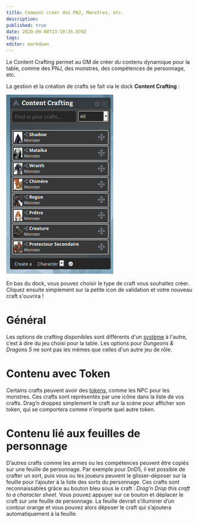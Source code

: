 ```yaml
---
title: Comment créer des PNJ, Monstres, etc.
description: 
published: true
date: 2020-09-08T13:19:35.878Z
tags: 
editor: markdown
---
```


Le Content Crafting permet au GM de créer du contenu dynamique pour la table, comme des PNJ, des monstres, des compétences de personnage, etc.

La gestion et la création de crafts se fait via le dock **Content Crafting** :

![content-crafting.png](/medias/content-crafting.png)

En bas du dock, vous pouvez choisir le type de craft vous souhaitez créer. Cliquez ensuite simplement sur la petite icon de validation et votre nouveau craft s'ouvrira !

# Général
Les options de crafting disponibles sont différents d'un [système](/fr/how-to/start/gm) à l'autre, c’est à dire du jeu choisi pour la table. Les options pour *Dungeons & Dragons 5* ne sont pas les mêmes que celles d'un autre jeu de rôle.

# Contenu avec Token
Certains crafts peuvent avoir des [tokens](/fr/how-to/token), comme les NPC pour les monstres. Ces crafts sont représentés par une icône dans la liste de vos crafts. Drag’n droppez simplement le craft sur la scène pour afficher son token, qui se comportera comme n’importe quel autre token.

# Contenu lié aux feuilles de personnage
D’autres crafts comme les armes ou les compétences peuvent être copiés sur une feuille de personnage. Par exemple pour DnD5, il est possible de crafter un sort, puis vous ou les joueurs peuvent le glisser-déposer sur la feuille pour l’ajouter à la liste des sorts du personnage. Ces crafts sont reconnaissables grâce au bouton bleu sous le craft : *Drag'n Drop this craft to a character sheet*. Vous pouvez appuyer sur ce bouton et déplacer le craft sur une feuille de personnage. La feuille devrait s’illuminer d’un contour orange et vous pouvez alors déposer le craft qui s’ajoutera automatiquement à la feuille.
